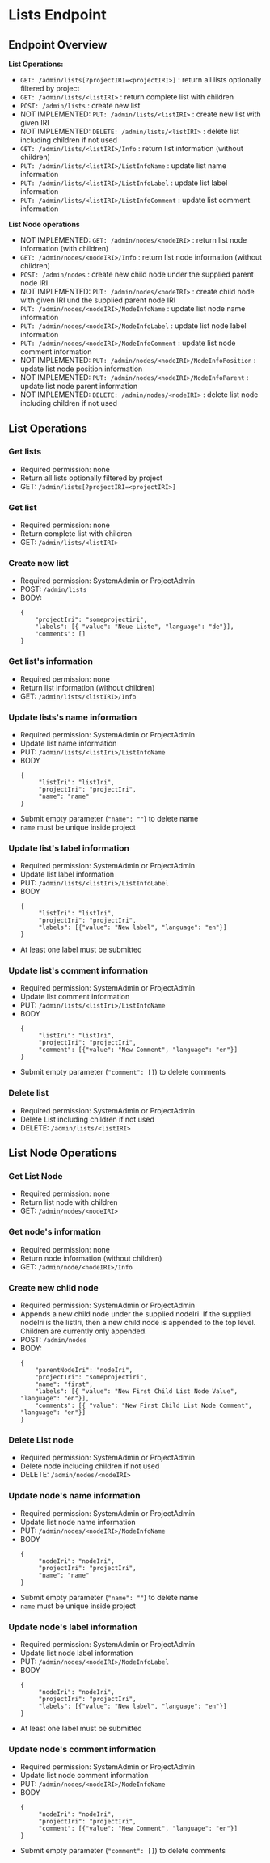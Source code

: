 <!---
Copyright © 2015-2019 the contributors (see Contributors.md).

This file is part of Knora.

Knora is free software: you can redistribute it and/or modify
it under the terms of the GNU Affero General Public License as published
by the Free Software Foundation, either version 3 of the License, or
(at your option) any later version.

Knora is distributed in the hope that it will be useful,
but WITHOUT ANY WARRANTY; without even the implied warranty of
MERCHANTABILITY or FITNESS FOR A PARTICULAR PURPOSE.  See the
GNU Affero General Public License for more details.

You should have received a copy of the GNU Affero General Public
License along with Knora.  If not, see <http://www.gnu.org/licenses/>.
-->

# Lists Endpoint

## Endpoint Overview

**List Operations:**

- `GET: /admin/lists[?projectIRI=<projectIRI>]` : return all lists optionally filtered by project
- `GET: /admin/lists/<listIRI>` : return complete list with children
- `POST: /admin/lists` : create new list
- NOT IMPLEMENTED: `PUT: /admin/lists/<listIRI>` : create new list with given IRI
- NOT IMPLEMENTED: `DELETE: /admin/lists/<listIRI>` : delete list including children if not used
- `GET: /admin/lists/<listIRI>/Info` : return list information (without children)
- `PUT: /admin/lists/<listIRI>/ListInfoName` : update list name information
- `PUT: /admin/lists/<listIRI>/ListInfoLabel` : update list label information
- `PUT: /admin/lists/<listIRI>/ListInfoComment` : update list comment information



**List Node operations**

- NOT IMPLEMENTED: `GET: /admin/nodes/<nodeIRI>` : return list node information (with children)
- `GET: /admin/nodes/<nodeIRI>/Info` : return list node information (without children)
- `POST: /admin/nodes` : create new child node under the supplied parent node IRI
- NOT IMPLEMENTED: `PUT: /admin/nodes/<nodeIRI>` : create child node with given IRI und the supplied parent node IRI
- `PUT: /admin/nodes/<nodeIRI>/NodeInfoName` : update list node name information
- `PUT: /admin/nodes/<nodeIRI>/NodeInfoLabel` : update list node label information
- `PUT: /admin/nodes/<nodeIRI>/NodeInfoComment` : update list node comment information
- NOT IMPLEMENTED: `PUT: /admin/nodes/<nodeIRI>/NodeInfoPosition` : update list node position information
- NOT IMPLEMENTED: `PUT: /admin/nodes/<nodeIRI>/NodeInfoParent` : update list node parent information
- NOT IMPLEMENTED: `DELETE: /admin/nodes/<nodeIRI>` : delete list node including children if not used

## List Operations

### Get lists

 - Required permission: none
 - Return all lists optionally filtered by project
 - GET: `/admin/lists[?projectIRI=<projectIRI>]`

### Get list

 - Required permission: none
 - Return complete list with children
 - GET: `/admin/lists/<listIRI>`


### Create new list

  - Required permission: SystemAdmin or ProjectAdmin
  - POST: `/admin/lists`
  - BODY:
    ```
    {
        "projectIri": "someprojectiri",
        "labels": [{ "value": "Neue Liste", "language": "de"}],
        "comments": []
    } 
    ```

### Get list's information

 - Required permission: none
 - Return list information (without children)
 - GET: `/admin/lists/<listIRI>/Info`
 
### Update lists's name information

 - Required permission: SystemAdmin or ProjectAdmin
 - Update list name information
 - PUT: `/admin/lists/<listIri>/ListInfoName`
 - BODY
   ```
   {
        "listIri": "listIri",
        "projectIri": "projectIri",
        "name": "name"
   }
   ```
 - Submit empty parameter (`"name": ""`) to delete name
 - `name` must be unique inside project
 
### Update list's label information

 - Required permission: SystemAdmin or ProjectAdmin
 - Update list label information
 - PUT: `/admin/lists/<listIri>/ListInfoLabel`
 - BODY
   ```
   {
        "listIri": "listIri",
        "projectIri": "projectIri",
        "labels": [{"value": "New label", "language": "en"}]
   }
   ```
 - At least one label must be submitted
 
### Update list's comment information

 - Required permission: SystemAdmin or ProjectAdmin
 - Update list comment information
 - PUT: `/admin/lists/<listIri>/ListInfoName`
 - BODY
   ```
   {
        "listIri": "listIri",
        "projectIri": "projectIri",
        "comment": [{"value": "New Comment", "language": "en"}]
   }
   ```
 - Submit empty parameter (`"comment": []`) to delete comments
 


### Delete list

 - Required permission: SystemAdmin or ProjectAdmin
 - Delete List including children if not used
 - DELETE: `/admin/lists/<listIRI>`


## List Node Operations

### Get List Node

 - Required permission: none
 - Return list node with children
 - GET: `/admin/nodes/<nodeIRI>`
 
### Get node's information

 - Required permission: none
 - Return node information (without children)
 - GET: `/admin/node/<nodeIRI>/Info`

### Create new child node

  - Required permission: SystemAdmin or ProjectAdmin
  - Appends a new child node under the supplied nodeIri. If the supplied nodeIri
    is the listIri, then a new child node is appended to the top level. Children
    are currently only appended.
  - POST: `/admin/nodes`
  - BODY:
    ```
    {
        "parentNodeIri": "nodeIri",
        "projectIri": "someprojectiri",
        "name": "first",
        "labels": [{ "value": "New First Child List Node Value", "language": "en"}],
        "comments": [{ "value": "New First Child List Node Comment", "language": "en"}]
    }
    ```
    
### Delete List node

 - Required permission: SystemAdmin or ProjectAdmin
 - Delete node including children if not used
 - DELETE: `/admin/nodes/<nodeIRI>`
 
### Update node's name information

 - Required permission: SystemAdmin or ProjectAdmin
 - Update list node name information
 - PUT: `/admin/nodes/<nodeIRI>/NodeInfoName`
 - BODY
   ```
   {
        "nodeIri": "nodeIri",
        "projectIri": "projectIri",
        "name": "name"
   }
   ```
 - Submit empty parameter (`"name": ""`) to delete name
 - `name` must be unique inside project
 
### Update node's label information

 - Required permission: SystemAdmin or ProjectAdmin
 - Update list node label information
 - PUT: `/admin/nodes/<nodeIRI>/NodeInfoLabel`
 - BODY
   ```
   {
        "nodeIri": "nodeIri",
        "projectIri": "projectIri",
        "labels": [{"value": "New label", "language": "en"}]
   }
   ```
 - At least one label must be submitted
 
### Update node's comment information

 - Required permission: SystemAdmin or ProjectAdmin
 - Update list node comment information
 - PUT: `/admin/nodes/<nodeIRI>/NodeInfoName`
 - BODY
   ```
   {
        "nodeIri": "nodeIri",
        "projectIri": "projectIri",
        "comment": [{"value": "New Comment", "language": "en"}]
   }
   ```
 - Submit empty parameter (`"comment": []`) to delete comments
 